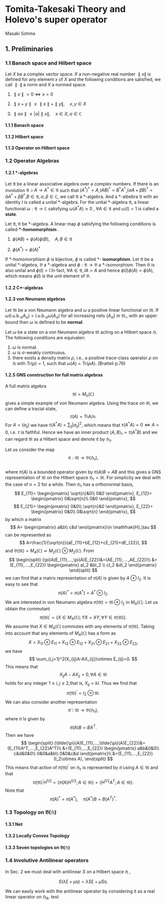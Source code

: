 # Tomita-Takesaki Theory and Holevo's super operator


 Masaki Sohma

## 1. Preliminaries
### 1.1 Banach space and Hilbert space
 Let $X$ be a complex vector space.
If  a non-negative real number $\parallel x\parallel$ is defined for
any element $x$ of $X$ and the following conditions are satisfied,
we call $\parallel \cdot \parallel$ a norm and $X$ a normed space.

1) $\parallel x\parallel =0\Leftrightarrow x=0$

2) $\parallel x+y \parallel\leq \parallel x\parallel +\parallel y\parallel,\quad x,y\in X$

3) $\parallel \alpha x\parallel \leq |\alpha| \parallel x \parallel,\quad x\in X, \alpha \in \mathbb{C}$

#### 1.1.1 Banach space
#### 1.1.2  Hilbert space
#### 1.1.3  Operator on Hilbert space

### 1.2 Operator Algebras
#### 1.2.1 *-algebras


Let $\mathfrak{A}$ be a linear associative algebra over a complex numbers. If there is an involution $\mathfrak{A}\ni A\to A^*\in \mathfrak{A}$ such that $(A^*)^*=A$,$(AB)^*=B^*A^*$,$(\alpha A+\beta B)^*=\bar{\alpha}A^*+\bar{\beta}B^*$,$B\in\mathfrak{A},\alpha,\beta\in \mathbb{C}$,
we call $\mathfrak{A}$ a $\ast$-algebra.
And a $\ast$-albebra $\mathfrak{A}$ with an identity $I$ is called a unital $\ast$-algebra.
For the unital $\ast$-algebra $\mathfrak{A}$,  a linear functional $\omega:\mathfrak{A}\to \mathbb{C}$ satisfying  $\omega (A^{ * } A)\geq 0$ , $\forall A\in \mathfrak{A}$ and $\omega(I)=1$ is called a **state**.

Let $\mathfrak{A},\mathfrak{B}$ be $\ast$-algebra. A linear map $\phi$ satisfying the following conditions is called <b> $\ast$-homomorphism </b>.

1. $\phi(AB)=\phi(A)\phi(B),\quad A,B\in\mathfrak{A}$

2. $\phi(A^{\ast} )=\phi(A)^{\ast}$


If $\ast$-homomorphism $\phi$ is bijective, $\phi$ is called
$\ast$- **isomorphism**.
Let $\mathfrak{A}$ be a unital $\ast$-algebra, $\mathfrak{B}$ a $\ast$-algebra and $\phi:\mathfrak{A}\to\mathfrak{B}$
a $\ast$-isomorphism. Then $\mathfrak{B}$ is also unital and
$\phi(I)=I$.In fact, $\forall A\in\mathfrak{A},IA=A$ and hence $\phi(I)\phi(A)=\phi(A)$, which means
$\phi(I)$ is the unit element of $\mathfrak{B}$.


#### 1.2.2 C*-algebras
#### 1.2.3 von Neumann algebras
Let $\mathfrak{M}$ be a von Neumann algebra and $\omega$ a positive linear functional on $\mathfrak{M}$.
If $\omega(\mbox{l.u.b.}_\alpha A_\alpha)=\mbox{l.u.b.}_\alpha \omega(A_\alpha)$ for all increasing nets $\{A_\alpha\}$ in $\mathfrak{M}_+$ with an upper bound then $\omega$ is defined to be **normal**.

Let $\omega$ be a state on a von Neumann algebra $\mathfrak{M}$ acting on a Hilbert space $\mathfrak{H}$.
The following conditions are equivalen:

1. $\omega$ is normal.
2. $\omega$ is $\sigma$-weakly continuous.
3. there exists a density matrix $\rho$, i.e., a positive trace-class operator $\rho$ on $\mathfrak{H}$ with $\mbox{Tr}(\rho)=1$, such that $\omega(A)=\mbox{Tr}(\rho A)$.
(Bratteli p.76)

#### 1.2.5 GNS construction for full matrix algebras
A full matrix algebra
$$
\mathfrak{M}=M_n(\mathbb{C})
$$
gives a simple example of von Neumann algebra.
Using the trace on $\mathfrak{M}$, we can define a tracial state,
$$
\tau(A)=\mbox{Tr}A/n.
$$
For $A=(a_{ij})$ we have $\tau(A^* A)=\sum_{ij}| a_{ij} |^2$, which means
that $\tau(A^* A)=0\Leftrightarrow A=0$, i.e. $\tau$ is faithful.
Hence we have an inner product $\langle A,B \rangle_\tau=\tau(A^* B)$ and we can regard $\mathfrak{M}$ as a Hilbert space and denote it by  $\mathfrak{H}_\tau$.

Let us consider  the map
$$
\pi:\mathfrak{M}\to\mathfrak{B}(\mathfrak{H}_\tau),
$$  
where $\pi(A)$ is a bounded operator given by $\pi(A)B=AB$ and this gives a GNS representation of $\mathfrak{M}$ on the Hilbert space $\mathfrak{H}_\tau=\mathfrak{M}$. For simplicity we deal with the case of $n=2$ for a while. Then $\mathfrak{H}_\tau$ has a orthonormal basis,
$$
E_{11}=
\begin{pmatrix}
\sqrt{n}&0\\
0&0
\end{pmatrix},
E_{12}=
\begin{pmatrix}
0&\sqrt{n}\\
0&0
\end{pmatrix},
$$
$$
E_{21}=
\begin{pmatrix}
0&0\\
\sqrt{n}&0
\end{pmatrix},
E_{22}=
\begin{pmatrix}
0&0\\
0&\sqrt{n}
\end{pmatrix},
$$
by which a matrix
$$
A=
\begin{pmatrix}
a&b\\
c&d
\end{pmatrix}\in \mathfrak{H}_\tau
$$
can be represented as
$$
A=\frac{1}{\sqrt{n}}(aE_{11}+bE_{12}+cE_{21}+dE_{22}),
$$
and $\mathfrak{B}(\mathfrak{M})=M_4(\mathbb{C})\backsimeq M_2(\mathbb{C})\otimes M_2(\mathbb{C})$.
From
$$
\begin{split}
(\pi(A)E_{11},...,\pi(A)E_{22})&=(AE_{11},....,AE_{22})\\
&=(E_{11},....,E_{22})
\begin{pmatrix}
aI_2 &bI_2  \\
cI_2 &dI_2
\end{pmatrix}
\end{split}
$$
we can find that a matrix representation of $\pi(A)$ is
given by $A\otimes I_2$. It is easy to see that
$$
\pi(A)^*=\pi(A^*)=A^*\otimes I_2.
$$
We are interested in von Neumann algebra $\pi(\mathfrak{M})=\mathfrak{M}\otimes I_2$ in $M_4(\mathbb{C})$.
Let us obtain the commutant
$$
\pi(\mathfrak{M})^{\prime}=\{X\in M_4(\mathbb{C}); YX=XY, \forall Y\in \pi(\mathfrak{M})\}.
$$
We assume that $X\in M_4(\mathbb{C})$
commutes with any elements of $\pi(\mathfrak{M})$.
Taking into account that
any elements of $M_4(\mathbb{C})$ has a form as
$$
X=X_{11}\otimes E_{11}+X_{12}\otimes E_{12}+X_{21}\otimes E_{21}+X_{22}\otimes E_{22},
$$
we have
$$
\sum_{i,j=1}^2(X_{ij}A-AX_{ij})\otimes E_{ij}=0.
$$
This means that
$$
X_{ij}A-AX_{ij}=0, \forall A\in \mathfrak{M}
$$
holds for any integer $1\leq i,j\leq 2$,that is,
$X_{ij}=kI$.
Thus we find that
$$
\pi(\mathfrak{M})^\prime=I_2\otimes \mathfrak{M}.
$$
We can also consider another representation
$$
\tilde{\pi}:\mathfrak{M}\to \mathfrak{B}(\mathfrak{H}_\tau),
$$
where $\tilde{\pi}$ is given by
$$
\tilde{\pi}(A)B=BA^T.
$$
Then we have
$$
\begin{split}
(\tilde{\pi}(A)E_{11},...,\tilde{\pi}(A)E_{22})&=(E_{11}A^T,....,E_{22}A^T)\\
&=(E_{11},...,E_{22})
\begin{pmatrix}
a&b&0&0\\
c&d&0&0\\
0&0&a&b\\
0&0&c&d
\end{pmatrix}\\
&=(E_{11},...,E_{22})(I_2\otimes A),
\end{split}
$$
This means that action of $\pi(\mathfrak{M})^{\prime}$  on $\mathfrak{H}_\tau$ is represented
by $\tilde{\pi}$ using $A\in\mathfrak{M}$ and that
$$
\pi(\mathfrak{M})^{\prime}H^{1/2}=\{\tilde{\pi}(A)H^{1/2};A\in \mathfrak{M}\}=\{H^{1/2}A^T;A\in \mathfrak{M}\}.
$$
Note that
$$
\tilde{\pi}(A)^*=\tilde{\pi}(A^*),\quad
\tilde{\pi}(A^*)B=B(A^T)^*.
$$

### 1.3 Topology on $\mathfrak{B}(\mathfrak{H})$
#### 1.3.1 Net
#### 1.3.2 Locally Convex Topology
#### 1.3.3 Seven topologies on $\mathfrak{B}(\mathfrak{H})$

### 1.4 Involutive Antilinear operators
In Sec. 2 we must deal with antilinear $S$ on a Hilbert space $\mathfrak{H}$ ,

$$
S(\lambda \xi +\mu \eta)=\bar{\lambda}S\xi+\bar{\mu}S\eta.
$$



We can easily work with the antilinear operator by considering it as a real linear operator on $\mathfrak{H}_\mathbb{R}$.
test
